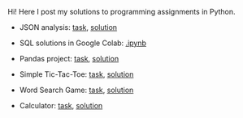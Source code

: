 Hi! Here I post my solutions to programming assignments in Python.

- JSON analysis: [task](https://colab.research.google.com/drive/1YIjHLNkRGg6wLp5XyuMWO9WO3r4JibTD?usp=sharing), [solution](users_json_analysis/json_analysis.py)

- SQL solutions in Google Colab: [.ipynb](https://colab.research.google.com/drive/14oZCiIRjWrOH4wlraaLZyxInRcMze9hQ)

- Pandas project: [task](pandas_project/hospitals_data_analysis.md), [solution](pandas_project/hospitals_data_analysis.py)

- Simple Tic-Tac-Toe: [task](tic_tac_toe/tic_tac_toe.md), [solution](tic_tac_toe/tic_tac_toe.py)

- Word Search Game: [task](word_search_game/word_search_game.md), [solution](word_search_game/word_search_game.py)

- Calculator: [task](calculator/task3.md), [solution](calculator/calculator5.py)
